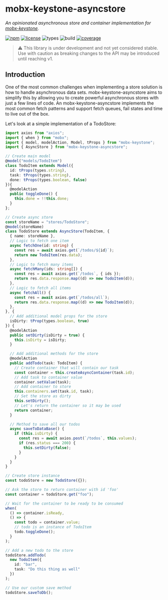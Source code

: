 # mobx-keystone-asyncstore

_An opinionated asynchronous store and container implementation for [mobx-keystone](https://mobx-keystone.js.org/)._

[![npm](https://img.shields.io/npm/v/mobx-keystone-asyncstore.svg?style=flat-square&logo=npm)](https://www.npmjs.com/package/mobx-keystone)
[![license](https://img.shields.io/badge/license-MIT-blue.svg?style=flat-square)](https://github.com/mekwall/mobx-keystone-asyncstore/blob/master/LICENSE)
![types](https://img.shields.io/npm/types/mobx-keystone-asyncstore.svg?style=flat-square&logo=typescript)
![build](https://github.com/mekwall/mobx-keystone-asyncstore/workflows/.github/workflows/main.yml/badge.svg?style=flat-square)
[![coverage](https://codecov.io/github/mekwall/mobx-keystone-asyncstore/coverage.svg?branch=master)](https://codecov.io/github/mekwall/mobx-keystone-asyncstore?branch=master)

> ⚠️ This library is under development and not yet considered stable. Use with caution as breaking changes to the API may be introduced until reaching v1.

## Introduction

One of the most common challenges when implementing a store solution is how to handle asynchronous data sets. mobx-keystone-asyncstore aims to simplify this by allowing you to create powerful asynchronous stores with just a few lines of code. An mobx-keystone-asyncstore implements the most common fetch patterns and support fetch queues, fail states and time to live out of the box.

Let's look at a simple implementation of a TodoStore:

```ts
import axios from "axios";
import { when } from "mobx";
import { model, modelAction, Model, tProps } from "mobx-keystone";
import { AsyncStore } from "mobx-keystone-asyncstore";

// Create main model
@model("models/TodoItem")
class TodoItem extends Model({
  id: tProps(types.string),
  task: tProps(types.string),
  done: tProps(types.boolean, false)
}){
  @modelAction
  public toggleDone() {
    this.done = !!this.done;
  }
};

// Create async store
const storeName = "stores/TodoStore";
@model(storeName)
class TodoStore extends AsyncStore(TodoItem, {
  { name: storeName },
  // Logic to fetch one item
  async fetchOne(id: string) {
    const res = await axios.get(`/todos/${id}`);
    return new TodoItem(res.data);
  },
  // Logic to fetch many items
  async fetchMany(ids: string[]) {
    const res = await axios.get(`/todos`, { ids });
    return res.data.response.map((d) => new TodoItem(d));
  },
  // Logic to fetch all items
  async fetchAll() {
    const res = await axios.get(`/todos/all`);
    return res.data.response.map((d) => new TodoItem(d));
  },
}, {
  // Add additional model props for the store
  isDirty: tProp(types.boolean, true)
}) {
  @modelAction
  public setDirty(isDirty = true) {
    this.isDirty = isDirty;
  }

  // Add additional methods for the store
  @modelAction
  public addTodo(task: TodoItem) {
    // Create container that will contain our task
    const container = this.createAsyncContainer(task.id);
    // Add task to container value
    container.setValue(task);
    // Add container to store
    this.containers.set(task.id, task);
    // Set the store as dirty
    this.setDirty();
    // Let's return the container so it may be used
    return container;
  }

  // Method to save all our todos
  async saveToDataBase() {
    if (this.isDirty) {
      const res = await axios.post(`/todos`, this.values);
      if (res.status === 200) {
        this.setDirty(false);
      }
    }
  }
}

// Create store instance
const todoStore = new TodoStore({});

// Ask the store to return container with id 'foo'
const container = todoStore.get("foo");

// Wait for the container to be ready to be consumed
when(
  () => container.isReady,
  () => {
    const todo = container.value;
    // todo is an instance of TodoItem
    todo.toggleDone();
  }
);

// Add a new todo to the store
todoStore.addTodo(
  new TodoItem({
    id: "bar",
    task: "Do this thing as well"
  })
);

// Use our custom save method
todoStore.saveToDb();
```
